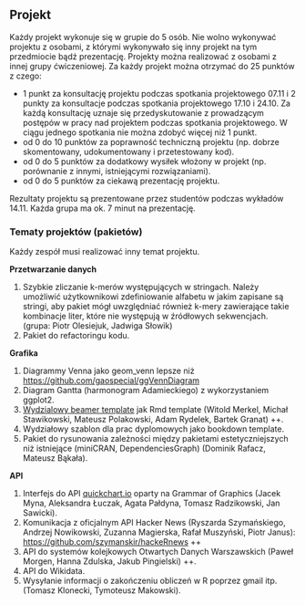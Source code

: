 ## Projekt

Każdy projekt wykonuje się w grupie do 5 osób. Nie wolno wykonywać projektu z osobami, z którymi wykonywało się inny projekt na tym przedmiocie bądź prezentację. Projekty można realizować z osobami z innej grupy ćwiczeniowej. Za każdy projekt można otrzymać do 25 punktów z czego:
 
 - 1 punkt za konsultację projektu podczas spotkania projektowego 07.11 i 2 punkty za konsultacje podczas spotkania projektowego 17.10 i 24.10. Za każdą konsultację uznaje się przedyskutowanie z prowadzącym postępów w pracy nad projektem podczas spotkania projektowego. W ciągu jednego spotkania nie można zdobyć więcej niż 1 punkt.
 - od 0 do 10 punktów za poprawność techniczną projektu (np. dobrze skomentowany, udokumentowany i przetestowany kod).
 - od 0 do 5 punktów za dodatkowy wysiłek włożony w projekt (np. porównanie z innymi, istniejącymi rozwiązaniami).
 - od 0 do 5 punktów za ciekawą prezentację projektu.  

Rezultaty projektu są prezentowane przez studentów podczas wykładów 14.11. Każda grupa ma ok. 7 minut na prezentację. 


### Tematy projektów (pakietów)

Każdy zespół musi realizować inny temat projektu.

**Przetwarzanie danych**

1. Szybkie zliczanie k-merów występujących w stringach. Należy umożliwić użytkownikowi zdefiniowanie alfabetu w jakim zapisane są stringi, aby pakiet mógł uwzględniać również k-mery zawierające takie kombinacje liter, które nie występują w źródłowych sekwencjach. (grupa: Piotr Olesiejuk, Jadwiga Słowik)
2. Pakiet do refactoringu kodu.

**Grafika**

1. Diagrammy Venna jako geom_venn lepsze niż https://github.com/gaospecial/ggVennDiagram
2. Diagram Gantta (harmonogram Adamieckiego) z wykorzystaniem ggplot2.
3. [Wydzialowy beamer template](https://www.promocja.pw.edu.pl/content/download/706/4011/file/Wydzial%20Matematyki%20i%20Nauk%20Informacyjnych.zip) jak Rmd template (Witold Merkel, Michał Stawikowski, Mateusz Polakowski, Adam Rydelek, Bartek Granat) ++.
4. Wydziałowy szablon dla prac dyplomowych jako bookdown template.
5. Pakiet do rysunowania zależności między pakietami estetyczniejszych niż istniejące (miniCRAN, DependenciesGraph) (Dominik Rafacz, Mateusz Bąkała).

**API**

1. Interfejs do API [quickchart.io](https://quickchart.io/) oparty na Grammar of Graphics (Jacek Myna, Aleksandra Łuczak, Agata Pałdyna, Tomasz Radzikowski, Jan Sawicki).
2. Komunikacja z oficjalnym API Hacker News (Ryszarda Szymańskiego, Andrzej Nowikowski, Zuzanna Magierska, Rafał Muszyński, Piotr Janus): https://github.com/szymanskir/hackeRnews ++
3. API do systemów kolejkowych Otwartych Danych Warszawskich (Paweł Morgen, Hanna Zdulska, Jakub Pingielski) ++.
4. API do Wikidata.
5. Wysyłanie informacji o zakończeniu obliczeń w R poprzez gmail itp. (Tomasz Klonecki, Tymoteusz Makowski).


